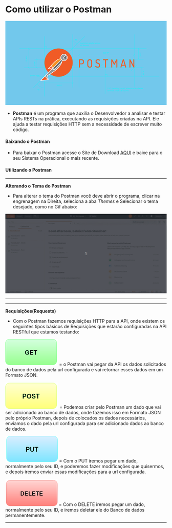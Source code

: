 # Como utilizar o Postman

<img src="../../images/logo-postman.png">

* **Postman** é um programa que auxilia o Desenvolvedor a analisar e testar APIs RESTs na prática, executando as requisições criadas na API. Ele ajuda a testar requisições HTTP sem a necessidade de escrever muito código.

#### Baixando o Postman

* Para baixar o Postman acesse o Site de Download [AQUI](https://www.postman.com/downloads/) e baixe para o seu Sistema Operacional o mais recente.

#### Utilizando o Postman

---

**Alterando o Tema do Postman**

* Para alterar o tema do Postman você deve abrir o programa, clicar na engrenagem na Direita, seleciona a aba _Themes_ e Selecionar o tema desejado, como no Gif abaixo:

<img src="../../images/postman/postman-theme.gif">

---

---

**Requisições(Requests)**

* Com o Postman fazemos requisições HTTP para a API, onde existem os seguintes tipos básicos de Requisições que estarão configuradas na API RESTful que estamos testando:

<img src="../../images/postman/get-postman.png"> = o Postman vai pegar da API os dados solicitados do banco de dados pela url configurada e vai retornar esses dados em um Formato JSON.

<img src="../../images/postman/post-postman.png"> = Podemos criar pelo Postman um dado que vai ser adicionado ao banco de dados, onde fazemos isso em Formato JSON pelo próprio Postman, depois de colocados os dados necessários, enviamos o dado pela url configurada para ser adicionado dados ao banco de dados.

<img src="../../images/postman/put-postman.png"> = Com o PUT iremos pegar um dado, normalmente pelo seu ID, e poderemos fazer modificações que quisermos, e depois iremos enviar essas modificações para a url configurada.

<img src="../../images/postman/delete-postman.png"> = Com o DELETE iremos pegar um dado, normalmente pelo seu ID, e iremos deletar ele do Banco de dados permanentemente.

---

